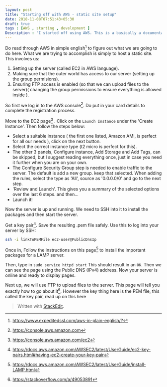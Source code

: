 ```yaml
---
layout: post
title: "Starting off with AWS - static site setup"
date: 2018-11-08T07:51:43+05:30
draft: true
tags : [AWS , starting , development ]
Description : "I started off using AWS. This is a basically a documentation of how i set up a simple static site using EC2"
---
```

Do read through AWS in simple english[^awsSimpleLanguage] to figure out what we are going to do here. What we are trying to accomplish is simply to host a static site.
This involves us:
1. Setting up the server (called EC2 in AWS language).
1. Making sure that the outer world has access to our server (setting up the group permisions).
1. Ensuring FTP access is enabled (so that we can upload files to the server)( changing the group permissions to ensure everything is allowed inside ).

So first we log in to the AWS console[^awsConsole]. Do put in your card details to complete the registration process.

Move to the EC2 page[^awsEc2] . Click on the `Launch Instance` under the 'Create Instance'. Then follow the steps below:

 - Select a suitable instance ( the first one listed, Amazon AMI, is perfect for all our needs ), click on the next button.
 - Select the correct instance type (t2 micro is perfect for this).
 - The other 3 panels, Configure instance, Add Storage and Add Tags, can be skipped, but I suggest reading everything once, just in case you need it further when you are on your own.
 - The Configure Security Group step is needed to enable traffic to the server. The default is add a new group. keep that selected. When adding the rules, select the type as 'All', source as '0.0.0.0/0' and go to the next step.
 - 'Review and Launch'. This gives you a summary of the selected options over the last 6 steps. and then...
 - Launch it!
 
 Now the server is up and running. We need to SSH into it to install the packages and then start the server.
 
 Get a key pair[^awsKeyPair]. Save the resulting .pem file safely. Use this to log into your server by SSH:
 ```bash
 ssh -i linkToPEMFile ec2-user@PublicDnsIp
 ``` 

Once in, Follow the instructions on this page[^awsInstallLamp] to install the important packages for a LAMP server.

Then, type in `sudo service httpd start` This should result in an `OK`. Then we can see the page using the Public DNS (IPv4) address. 
Now your server is online and ready to display pages.

Next up, we will use FTP to upload files to the server. This page will tell you exactly how to go about it[^awsStckOverflowFtp]. However the key thing here is the PEM file, this called the key pair, read up on this here  


[^awsSimpleLanguage]:<https://www.expeditedssl.com/aws-in-plain-english/?>
[^awsConsole]: <https://console.aws.amazon.com>
[^awsEc2]: <https://console.aws.amazon.com/ec2>
[^awsKeyPair]: <https://docs.aws.amazon.com/AWSEC2/latest/UserGuide/ec2-key-pairs.html#having-ec2-create-your-key-pair>
[^awsInstallLamp]: <https://docs.aws.amazon.com/AWSEC2/latest/UserGuide/install-LAMP.html>
[^awsStckOverflowFtp]: <https://stackoverflow.com/a/49053891>

> Written with [StackEdit](https://stackedit.io/).
<!--stackedit_data:
eyJoaXN0b3J5IjpbLTc5OTI3NjY0MiwzNDQ5MzA2NzQsMTMyMj
AwMTU2OCwtNTIxNzM1OCwtNzc2NTAxMzY1LDExNTA0MTI5Njks
MTU5MTcwMzczMiwtMTY3NzQ5NjEwOCwtMzI0MjE5OTk4LDQ0ND
Q1NzM0Myw1MTA5NDQwMTAsMTg4NDU1NTk2MCw3MzA5OTgxMTZd
fQ==
-->